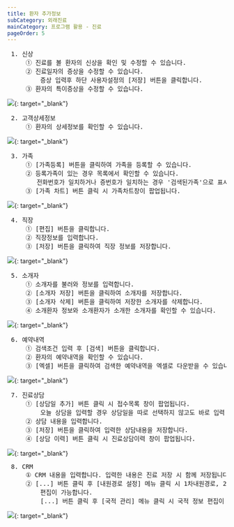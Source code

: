 ```yaml
---
title: 환자 추가정보
subCategory: 외래진료
mainCategory: 프로그램 활용 - 진료
pageOrder: 5
---
```


<pre>
 <t2><bold>1. 신상</bold></t2>
     ① 진료를 볼 환자의 신상을 확인 및 수정할 수 있습니다.
     ② 진료일자의 증상을 수정할 수 있습니다.
         증상 입력후 하단 사용자설정의 [저장] 버튼을 클릭합니다.
     ③ 환자의 특이증상을 수정할 수 있습니다.
</pre>

[![](/images/{{page.url}}_1.png)](/images/{{page.url}}_1.png){: target="_blank"}
<pre>
 <t2><bold>2. 고객상세정보</bold></t2>
     ① 환자의 상세정보를 확인할 수 있습니다.
</pre>

[![](/images/{{page.url}}_2.png)](/images/{{page.url}}_2.png){: target="_blank"}

<pre>
 <t2><bold>3. 가족</bold></t2>
     ① [가족등록] 버튼을 클릭하여 가족을 등록할 수 있습니다.
     ② 등록가족이 있는 경우 목록에서 확인할 수 있습니다.
        전화번호가 일치하거나 증번호가 일치하는 경우 '검색된가족'으로 표시됩니다.         
     ③ [가족 차트] 버튼 클릭 시 가족차트창이 팝업됩니다.
</pre>

[![](/images/{{page.url}}_3.png)](/images/{{page.url}}_3.png){: target="_blank"}

<pre>
 <t2><bold>4. 직장</bold></t2>
     ① [편집] 버튼을 클릭합니다.
     ② 직장정보를 입력합니다.
     ③ [저장] 버튼을 클릭하여 직장 정보를 저장합니다.
</pre>

[![](/images/{{page.url}}_4.png)](/images/{{page.url}}_4.png){: target="_blank"}

<pre>
 <t2><bold>5. 소개자</bold></t2>
     ① 소개자를 불러와 정보를 입력합니다.
     ② [소개자 저장] 버튼을 클릭하여 소개자를 저장합니다.
     ③ [소개자 삭제] 버튼을 클릭하여 저장한 소개자를 삭제합니다.
     ④ 소개환자 정보와 소개환자가 소개한 소개자를 확인할 수 있습니다.
</pre>

[![](/images/{{page.url}}_5.png)](/images/{{page.url}}_5.png){: target="_blank"}

<pre>
 <t2><bold>6. 예약내역</bold></t2>
     ① 검색조건 입력 후 [검색] 버튼을 클릭합니다.
     ② 환자의 예약내역을 확인할 수 있습니다.
     ③ [엑셀] 버튼을 클릭하여 검색한 예약내역을 엑셀로 다운받을 수 있습니다.
</pre>

[![](/images/{{page.url}}_6.png)](/images/{{page.url}}_6.png){: target="_blank"}

<pre>
 <t2><bold>7. 진료상담</bold></t2>
     ① [상담일 추가] 버튼 클릭 시 접수목록 창이 팝업됩니다.
         오늘 상담을 입력할 경우 상담일을 따로 선택하지 않고도 바로 입력 및 저장이 가능합니다.
     ② 상담 내용을 입력합니다.
     ③ [저장] 버튼을 클릭하여 입력한 상담내용을 저장합니다.
     ④ [상담 이력] 버튼 클릭 시 진료상담이력 창이 팝업됩니다.
</pre>

[![](/images/{{page.url}}_7.png)](/images/{{page.url}}_7.png){: target="_blank"}

<pre>
 <t2><bold>8. CRM</bold></t2>
     ① CRM 내용을 입력합니다. 입력한 내용은 진료 저장 시 함께 저장됩니다.
     ② [...] 버튼 클릭 후 [내원경로 설정] 메뉴 클릭 시 1차내원경로, 2차 내원경로, 제휴업체 
         편집이 가능합니다.
         [...] 버튼 클릭 후 [국적 관리] 메뉴 클릭 시 국적 정보 편집이 가능합니다.     
</pre>

[![](/images/{{page.url}}_8.png)](/images/{{page.url}}_8.png){: target="_blank"}
